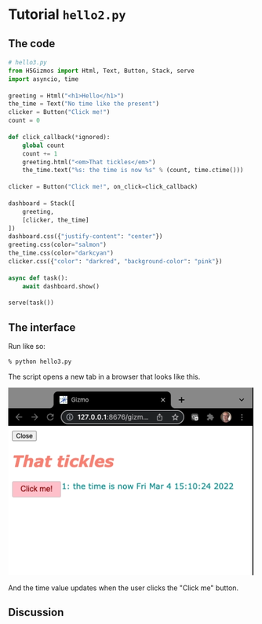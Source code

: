 

# Tutorial `hello2.py`

## The code

```Python
# hello3.py
from H5Gizmos import Html, Text, Button, Stack, serve
import asyncio, time

greeting = Html("<h1>Hello</h1>")
the_time = Text("No time like the present")
clicker = Button("Click me!")
count = 0

def click_callback(*ignored):
    global count
    count += 1
    greeting.html("<em>That tickles</em>")
    the_time.text("%s: the time is now %s" % (count, time.ctime()))

clicker = Button("Click me!", on_click=click_callback)

dashboard = Stack([
    greeting,
    [clicker, the_time]
])
dashboard.css({"justify-content": "center"})
greeting.css(color="salmon")
the_time.css(color="darkcyan")
clicker.css({"color": "darkred", "background-color": "pink"})

async def task():
    await dashboard.show()

serve(task())
```

## The interface

Run like so:

```bash
% python hello3.py
```

The script opens a new tab in a browser that looks like this.

<img src="hello3.png">

And the time value updates when the user clicks the "Click me" button.


## Discussion

